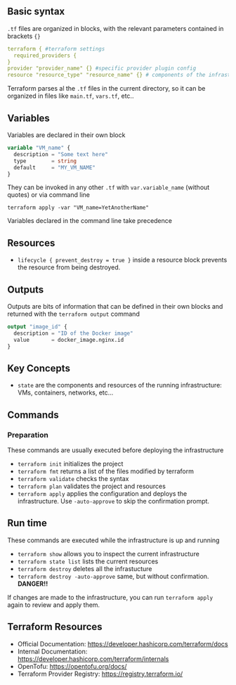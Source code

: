 ## Basic syntax
`.tf` files are organized in blocks, with the relevant parameters contained in brackets `{}`
```yml
terraform { #terraform settings
  required_providers {
}
provider "provider_name" {} #specific provider plugin config 
resource "resource_type" "resource_name" {} # components of the infrastructure
```
Terraform parses al the `.tf` files in the current directory, so it can be organized in files like `main.tf`, `vars.tf`, etc..

## Variables
Variables are declared in their own block
```tf
variable "VM_name" {
  description = "Some text here"
  type        = string
  default     = "MY_VM_NAME"
}
```
They can be invoked in any other `.tf` with `var.variable_name` (without quotes) or via command line
```
terraform apply -var "VM_name=YetAnotherName"
```
Variables declared in the command line take precedence

## Resources

* `lifecycle { prevent_destroy = true }` inside a resource block prevents the resource from being destroyed. 

## Outputs
Outputs are bits of information that can be defined in their own blocks and returned with the `terraform output` command

```tf
output "image_id" {
  description = "ID of the Docker image"
  value       = docker_image.nginx.id
}
```
## Key Concepts
* `state` are the components and resources of the running infrastructure: VMs, containers, networks, etc...

## Commands
### Preparation
These commands are usually executed before deploying the infrastructure
* `terraform init` initializes the project
* `terraform fmt` returns a list of the files modified by terraform
* `terraform validate` checks the syntax
* `terraform plan` validates the project and resources
* `terraform apply` applies the configuration and deploys the infrastructure. Use `-auto-approve` to skip the confirmation prompt. 
## Run time
These commands are executed while the infrastructure is up and running
* `terraform show` allows you to inspect the current infrastructure
* `terraform state list` lists the current resources
* `terraform destroy` deletes all the infrastucture
* `terraform destroy -auto-approve` same, but without confirmation. **DANGER!!** 

If changes are made to the infrastructure, you can run `terraform apply` again to review and apply them.

## Terraform Resources

* Official Documentation: https://developer.hashicorp.com/terraform/docs
* Internal Documentation: https://developer.hashicorp.com/terraform/internals
* OpenTofu: https://opentofu.org/docs/
* Terraform Provider Registry: https://registry.terraform.io/
